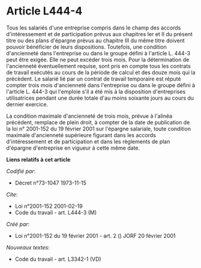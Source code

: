 # Article L444-4

Tous les salariés d'une entreprise compris dans le champ des accords d'intéressement et de participation prévus aux chapitres
Ier et II du présent titre ou des plans d'épargne prévus au chapitre III du même titre doivent pouvoir bénéficier de leurs
dispositions. Toutefois, une condition d'ancienneté dans l'entreprise ou dans le groupe défini à l'article L. 444-3 peut être
exigée. Elle ne peut excéder trois mois. Pour la détermination de l'ancienneté éventuellement requise, sont pris en compte
tous les contrats de travail exécutés au cours de la période de calcul et des douze mois qui la précèdent. Le salarié lié par
un contrat de travail temporaire est réputé compter trois mois d'ancienneté dans l'entreprise ou dans le groupe défini à
l'article L. 444-3 qui l'emploie s'il a été mis à la disposition d'entreprises utilisatrices pendant une durée totale d'au
moins soixante jours au cours du dernier exercice.

La condition maximale d'ancienneté de trois mois, prévue à l'alinéa précédent, remplace de plein droit, à compter de la date
de publication de la loi n° 2001-152 du 19 février 2001 sur l'épargne salariale, toute condition maximale d'ancienneté
supérieure figurant dans les accords d'intéressement et de participation et dans les règlements de plan d'épargne
d'entreprise en vigueur à cette même date.

**Liens relatifs à cet article**

_Codifié par_:

  - Décret n°73-1047 1973-11-15

_Cite_:

  - Loi n°2001-152 2001-02-19
  - Code du travail - art. L444-3 (M)

_Créé par_:

  - Loi n°2001-152 du 19 février 2001 - art. 2 () JORF 20 février 2001

_Nouveaux textes_:

  - Code du travail - art. L3342-1 (VD)
